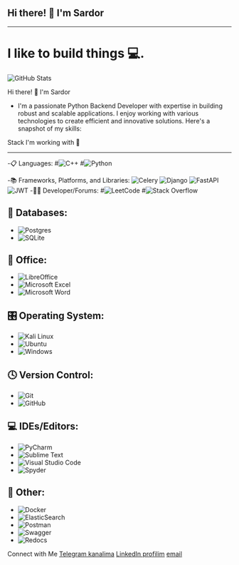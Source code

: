 ## Hi there! 👋 I'm Sardor
_____________________________________________________________________________________________________________________________________________________________________________________________________________________
#                                                         I like to build things 💻.

![GitHub Stats](https://github-readme-stats.vercel.app/api?username=SardorPyDew&count_private=true&show_icons=true&theme=react&border_radius=10)  

Hi there! 👋 I'm Sardor

- I'm a passionate Python Backend Developer with expertise in building robust and scalable applications. I enjoy working with various technologies to create efficient and innovative solutions. Here's a snapshot of my skills:
  
Stack I'm working with 💼
_____________________________________________________________________________________________________________________________________________________________________________________________________________________
-📋 Languages:
#![C++](https://img.shields.io/badge/C%2B%2B-00599C?style=flat-square&logo=c%2B%2B&logoColor=white)
#![Python](https://img.shields.io/badge/Python-3776AB?style=flat-square&logo=python&logoColor=white)

-📚 Frameworks, Platforms, and Libraries:
![Celery](https://img.shields.io/badge/Celery-000000?style=flat-square&logo=celery&logoColor=white)
![Django](https://img.shields.io/badge/Django-092E20?style=flat-square&logo=django&logoColor=white)
![FastAPI](https://img.shields.io/badge/FastAPI-009688?style=flat-square&logo=fastapi&logoColor=white)
![JWT](https://img.shields.io/badge/JWT-000000?style=flat-square&logo=json-web-tokens&logoColor=white)
-🧑‍💻 Developer/Forums:
#![LeetCode](https://leetcode.com/)
#![Stack Overflow](https://stackoverflow.com/)
## 💾 Databases:
- ![Postgres](https://img.shields.io/badge/Postgres-336791?style=flat-square&logo=postgresql&logoColor=white)
- ![SQLite](https://img.shields.io/badge/SQLite-003B57?style=flat-square&logo=sqlite&logoColor=white)
## 🏢 Office:
- ![LibreOffice](https://img.shields.io/badge/LibreOffice-18A303?style=flat-square&logo=libreoffice&logoColor=white)
- ![Microsoft Excel](https://img.shields.io/badge/Microsoft_Excel-217346?style=flat-square&logo=microsoft-excel&logoColor=white)
- ![Microsoft Word](https://img.shields.io/badge/Microsoft_Word-2B579A?style=flat-square&logo=microsoft-word&logoColor=white)
## 🎛️ Operating System:
- ![Kali Linux](https://img.shields.io/badge/Kali_Linux-557C8B?style=flat-square&logo=kali-linux&logoColor=white)
- ![Ubuntu](https://img.shields.io/badge/Ubuntu-E95420?style=flat-square&logo=ubuntu&logoColor=white)
- ![Windows](https://img.shields.io/badge/Windows-0078D6?style=flat-square&logo=windows&logoColor=white)
## 🕓 Version Control:
- ![Git](https://img.shields.io/badge/Git-F05032?style=flat-square&logo=git&logoColor=white)
- ![GitHub](https://img.shields.io/badge/GitHub-181717?style=flat-square&logo=github&logoColor=white)
## 💻 IDEs/Editors:
- ![PyCharm](https://img.shields.io/badge/PyCharm-000000?style=flat-square&logo=pycharm&logoColor=white)
- ![Sublime Text](https://img.shields.io/badge/Sublime_Text-FF5722?style=flat-square&logo=sublime-text&logoColor=white)
- ![Visual Studio Code](https://img.shields.io/badge/Visual_Studio_Code-007ACC?style=flat-square&logo=visual-studio-code&logoColor=white)
- ![Spyder](https://img.shields.io/badge/Spyder-009B77?style=flat-square&logo=spyder&logoColor=white)
## 🥅 Other:
- ![Docker](https://img.shields.io/badge/Docker-2496ED?style=flat-square&logo=docker&logoColor=white)
- ![ElasticSearch](https://img.shields.io/badge/ElasticSearch-005571?style=flat-square&logo=elasticsearch&logoColor=white)
- ![Postman](https://img.shields.io/badge/Postman-F76935?style=flat-square&logo=postman&logoColor=white)
- ![Swagger](https://img.shields.io/badge/Swagger-85EA2D?style=flat-square&logo=swagger&logoColor=white)
- ![Redocs](https://img.shields.io/badge/Redocs-000000?style=flat-square&logo=redoc&logoColor=white)

Connect with Me
[Telegram kanalima](https://t.me/Safaraliyev_S)
[LinkedIn profilim](https://www.linkedin.com/in/sardor-safaraliyev-44374328b/)
[email](mailto:sardorsafaraliyev@icloud.com)


